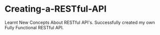 # Creating-a-RESTful-API
Learnt New Concepts About RESTful API's. Successfully created my own Fully Functional RESTful API.
